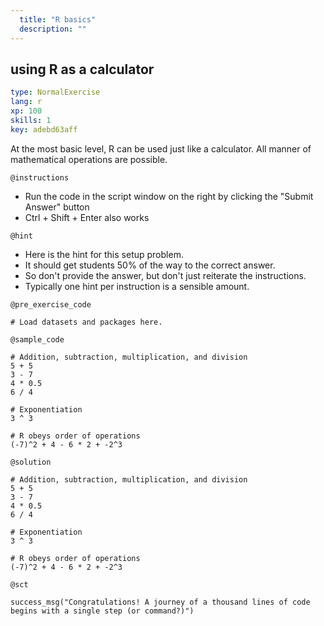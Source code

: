 ```yaml
---
  title: "R basics"
  description: ""
---
```


## using R as a calculator

```yaml
type: NormalExercise 
lang: r
xp: 100 
skills: 1
key: adebd63aff   
```


At the most basic level, R can be used just like a calculator.  All manner of mathematical operations are possible.


`@instructions`
- Run the code in the script window on the right by clicking the "Submit Answer" button 
- Ctrl + Shift + Enter also works

`@hint`
- Here is the hint for this setup problem. 
- It should get students 50% of the way to the correct answer.
- So don't provide the answer, but don't just reiterate the instructions.
- Typically one hint per instruction is a sensible amount.

`@pre_exercise_code`

```{r}
# Load datasets and packages here.
```

`@sample_code`

```{r}
# Addition, subtraction, multiplication, and division
5 + 5
3 - 7
4 * 0.5
6 / 4

# Exponentiation
3 ^ 3

# R obeys order of operations
(-7)^2 + 4 - 6 * 2 + -2^3
```

`@solution`

```{r}
# Addition, subtraction, multiplication, and division
5 + 5
3 - 7
4 * 0.5
6 / 4

# Exponentiation
3 ^ 3

# R obeys order of operations
(-7)^2 + 4 - 6 * 2 + -2^3
```

`@sct`

```{r}
success_msg("Congratulations! A journey of a thousand lines of code begins with a single step (or command?)")
```
